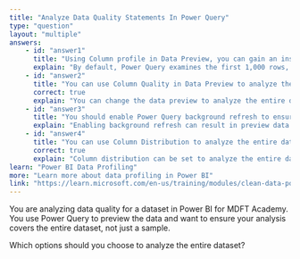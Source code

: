 ```yaml
---
title: "Analyze Data Quality Statements In Power Query"
type: "question"
layout: "multiple"
answers:
    - id: "answer1"
      title: "Using Column profile in Data Preview, you can gain an insight into only the first 1,000 rows in the dataset."
      explain: "By default, Power Query examines the first 1,000 rows, but you can change this to analyze the whole dataset."
    - id: "answer2"
      title: "You can use Column Quality in Data Preview to analyze the entire dataset by changing the profiling status."
      correct: true
      explain: "You can change the data preview to analyze the entire dataset by selecting the profiling status in the status bar."
    - id: "answer3"
      title: "You should enable Power Query background refresh to ensure that the preview data is up to date."
      explain: "Enabling background refresh can result in preview data becoming out of date. It is better to disable this option."
    - id: "answer4"
      title: "You can use Column Distribution to analyze the entire dataset by changing the profiling status."
      correct: true
      explain: "Column distribution can be set to analyze the entire dataset, not just the first 1,000 rows, by changing the profiling status."
learn: "Power BI Data Profiling"
more: "Learn more about data profiling in Power BI"
link: "https://learn.microsoft.com/en-us/training/modules/clean-data-power-bi/6-profile-data"
---
```

You are analyzing data quality for a dataset in Power BI for MDFT Academy. You use Power Query to preview the data and want to ensure your analysis covers the entire dataset, not just a sample.

Which options should you choose to analyze the entire dataset?
